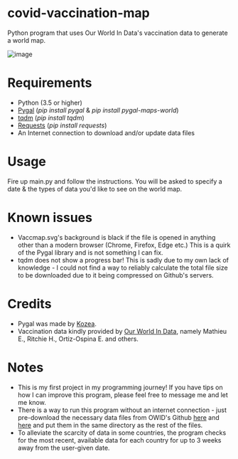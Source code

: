 # covid-vaccination-map
Python program that uses Our World In Data's vaccination data to generate a world map.

![image](https://i.gyazo.com/f8e9174a7c9967441fe1edbea9d4875e.png)

# Requirements
- Python (3.5 or higher) 
- [Pygal](http://www.pygal.org/en/stable/) (*pip install pygal* & *pip install pygal-maps-world*)
- [tqdm](https://github.com/tqdm/tqdm) (*pip install tqdm*)
- [Requests](https://docs.python-requests.org/en/master/) (*pip install requests*)
- An Internet connection to download and/or update data files

# Usage
Fire up main.py and follow the instructions. You will be asked to specify a date & the types of data you'd like to see on the world map.

# Known issues
- Vaccmap.svg's background is black if the file is opened in anything other than a modern browser (Chrome, Firefox, Edge etc.) This is a quirk of the Pygal library and is not something I can fix.
- tqdm does not show a progress bar! This is sadly due to my own lack of knowledge - I could not find a way to reliably calculate the total file size to be downloaded due to it being compressed on Github's servers.

# Credits
- Pygal was made by [Kozea](https://github.com/Kozea).
- Vaccination data kindly provided by [Our World In Data](https://ourworldindata.org/covid-vaccinations), namely Mathieu E., Ritchie H., Ortiz-Ospina E. and others.

# Notes
- This is my first project in my programming journey! If you have tips on how I can improve this program, please feel free to message me and let me know.
- There is a way to run this program without an internet connection - just pre-download the necessary data files from OWID's Github [here](https://github.com/owid/covid-19-data/blob/master/public/data/vaccinations/vaccinations.json) and [here](https://github.com/owid/covid-19-data/blob/master/scripts/input/un/population_2020.csv) and put them in the same directory as the rest of the files.
- To alleviate the scarcity of data in some countries, the program checks for the most recent, available data for each country for up to 3 weeks away from the user-given date.
